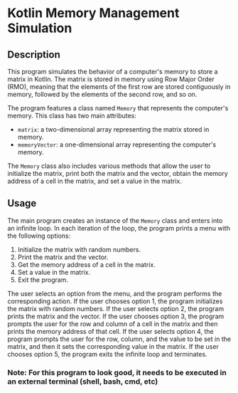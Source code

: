 # Kotlin Memory Management Simulation

## Description
This program simulates the behavior of a computer's memory to store a matrix in Kotlin. The matrix is stored in memory using Row Major Order (RMO), meaning that the elements of the first row are stored contiguously in memory, followed by the elements of the second row, and so on.

The program features a class named `Memory` that represents the computer's memory. This class has two main attributes:
- `matrix`: a two-dimensional array representing the matrix stored in memory.
- `memoryVector`: a one-dimensional array representing the computer's memory.

The `Memory` class also includes various methods that allow the user to initialize the matrix, print both the matrix and the vector, obtain the memory address of a cell in the matrix, and set a value in the matrix.

## Usage
The main program creates an instance of the `Memory` class and enters into an infinite loop. In each iteration of the loop, the program prints a menu with the following options:
1. Initialize the matrix with random numbers.
2. Print the matrix and the vector.
3. Get the memory address of a cell in the matrix.
4. Set a value in the matrix.
0. Exit the program.

The user selects an option from the menu, and the program performs the corresponding action. If the user chooses option 1, the program initializes the matrix with random numbers. If the user selects option 2, the program prints the matrix and the vector. If the user chooses option 3, the program prompts the user for the row and column of a cell in the matrix and then prints the memory address of that cell. If the user selects option 4, the program prompts the user for the row, column, and the value to be set in the matrix, and then it sets the corresponding value in the matrix. If the user chooses option 5, the program exits the infinite loop and terminates.

### Note: For this program to look good, it needs to be executed in an external terminal (shell, bash, cmd, etc)
